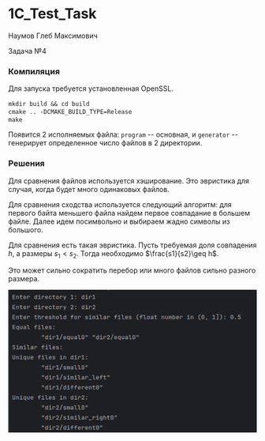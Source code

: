 # 1C_Test_Task

Наумов Глеб Максимович

Задача №4

### Компиляция
Для запуска требуется установленная OpenSSL. 
```
mkdir build && cd build
cmake .. -DCMAKE_BUILD_TYPE=Release
make
```

Появится 2 исполняемых файла: `program` -- основная, и `generator` -- генерирует определенное число файлов в 2 директории.

### Решения
Для сравнения файлов используется хэширование. Это эвристика для случая, когда будет много одинаковых файлов. 

Для сравнения сходства используется следующий алгоритм: для первого байта меньшего файла найдем первое совпадание в большем файле. 
Далее идем посимвольно и выбираем жадно символы из большого. 

Для сравнения есть такая эвристика. Пусть требуемая доля совпадения $h$, а размеры $s_1 < s_2$. Тогда необходимо 
$\frac{s1}{s2}\geq h$.

Это может сильно сократить перебор или много файлов сильно разного размера. 

![Example.png](Example.png)